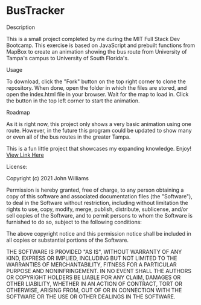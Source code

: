 # BusTracker


Description 

This is a small project completed by me during the MIT Full Stack Dev Bootcamp. This exercise is based on JavaScript and prebuilt functions from MapBox to create an animation showing the bus route from University of Tampa's campus to University of South Florida's.

Usage

To download, click the "Fork" button on the top right corner to clone the repository. When done, open the folder in which the files are stored, and open the index.html file in your browser. Wait for the map to load in. Click the button in the top left corner to start the animation.

Roadmap

As it is right now, this project only shows a very basic animation using one route. However, in the future this program could be updated to show many or even all of the bus routes in the greater Tampa.

This is a fun little project that showcases my expanding knowledge. 
Enjoy!
[View Link Here](https://ashleyhackettcode.github.io/Bus-Tracker/)

License: 

Copyright (c) 2021 John Williams

Permission is hereby granted, free of charge, to any person obtaining a copy of this software and associated documentation files (the "Software"), to deal in the Software without restriction, including without limitation the rights to use, copy, modify, merge, publish, distribute, sublicense, and/or sell copies of the Software, and to permit persons to whom the Software is furnished to do so, subject to the following conditions:

The above copyright notice and this permission notice shall be included in all copies or substantial portions of the Software.

THE SOFTWARE IS PROVIDED "AS IS", WITHOUT WARRANTY OF ANY KIND, EXPRESS OR IMPLIED, INCLUDING BUT NOT LIMITED TO THE WARRANTIES OF MERCHANTABILITY, FITNESS FOR A PARTICULAR PURPOSE AND NONINFRINGEMENT. IN NO EVENT SHALL THE AUTHORS OR COPYRIGHT HOLDERS BE LIABLE FOR ANY CLAIM, DAMAGES OR OTHER LIABILITY, WHETHER IN AN ACTION OF CONTRACT, TORT OR OTHERWISE, ARISING FROM, OUT OF OR IN CONNECTION WITH THE SOFTWARE OR THE USE OR OTHER DEALINGS IN THE SOFTWARE.
